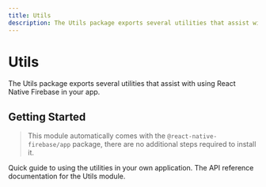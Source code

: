 ```yaml
---
title: Utils
description: The Utils package exports several utilities that assist with using React Native Firebase in your app.
---
```


# Utils

The Utils package exports several utilities that assist with using React Native Firebase in your app.

## Getting Started

> This module automatically comes with the `@react-native-firebase/app` package, there are no additional steps required to install it.

<Grid columns="2">
  <Block
	icon="build"
	color="#ffc107"
	title="Quick Start"
	to="/quick-start"
  >
    Quick guide to using the utilities in your own application.
  </Block>
  <Block
	icon="layers"
	color="#03A9F4"
	title="Reference"
	to="/reference"
  >
    The API reference documentation for the Utils module.
  </Block>
</Grid>

